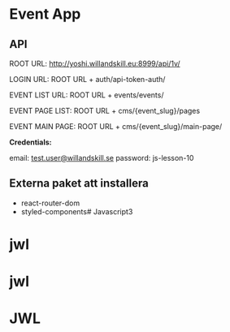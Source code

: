 # Event App

## API

ROOT URL: http://yoshi.willandskill.eu:8999/api/1v/

LOGIN URL: ROOT URL + auth/api-token-auth/

EVENT LIST URL: ROOT URL + events/events/

EVENT PAGE LIST: ROOT URL + cms/{event_slug}/pages

EVENT MAIN PAGE: ROOT URL + cms/{event_slug}/main-page/

**Credentials:**

email: test.user@willandskill.se
password: js-lesson-10

## Externa paket att installera

* react-router-dom
* styled-components# Javascript3
# jwl
# jwl
# JWL
